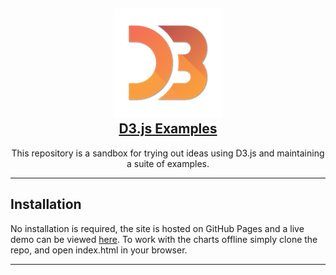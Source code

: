 
<p align="center">
	<h2 align="center">
		<a href="http://github.com/SS13HUB/d3examples">
			<img alt="" src="./static/d3logo.png?raw=true" />
		</a>
		<br />
		<a href="http://github.com/SS13HUB/d3examples">D3.js Examples</a>
	</h2>
	<p align="center">
		This repository is a sandbox for trying out ideas using D3.js and maintaining a suite of examples.
	</p>
</p>

---

## Installation

No installation is required, the site is hosted on GitHub Pages and a live demo can be viewed [here]. To work with the charts offline simply clone the repo, and open index.html in your browser.

---

[here]: https://ss13hub.github.io/d3examples/
